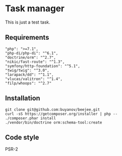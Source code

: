 # Task manager
This is just a test task.

## Requirements

    "php": ">=7.1",
    "php-di/php-di": "^6.1",
    "doctrine/orm": "^2.7",
    "nikic/fast-route": "^1.3",
    "symfony/http-foundation": "^5.1",
    "twig/twig": "^3.0",
    "larapack/dd": "^1.1",
    "vlucas/valitron": "^1.4",
    "filp/whoops": "^2.7"
    
## Installation

    git clone git@github.com:buyanov/beejee.git
    curl -sS https://getcomposer.org/installer | php --
    ./composer.phar install
    ./vendor/bin/doctrine orm:schema-tool:create

## Code style
PSR-2